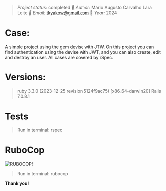 > *Project status:* completed 
> *:busts_in_silhouette: Author:* Mário Augusto Carvalho Lara Leite
> *:email: Email:* tkyakow@gmail.com
> :date: *Year:* 2024

  
# Case:

A simple project using the gem devise with JTW. On this project you can find  authentication using the devise with JWT, and you can also create, edit and destroy an user. All cases are covered by rSpec.
  
# Versions:

> ruby 3.3.0 (2023-12-25 revision 5124f9ac75) [x86_64-darwin20]
> Rails 7.0.8.1
  
# Tests

> Run in terminal: rspec
  
# RuboCop

  

![RUBOCOP!](https://encrypted-tbn0.gstatic.com/images?q=tbn:ANd9GcTvMSFQaCKg10EWCRxKz6sQWiTpHbiMdqjbGA&usqp=CAU)

> Run in terminal: rubocop

**Thank you!**